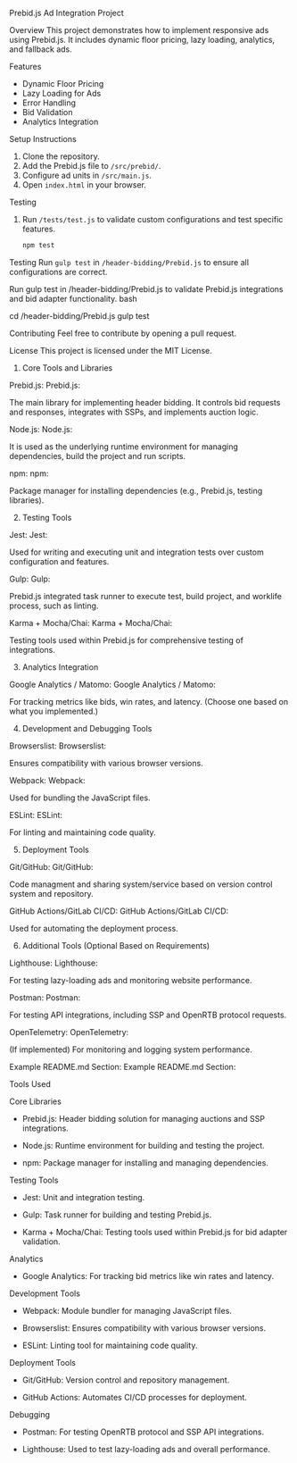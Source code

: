 Prebid.js Ad Integration Project

 Overview
This project demonstrates how to implement responsive ads using Prebid.js. It includes dynamic floor pricing, lazy loading, analytics, and fallback ads.

 Features
- Dynamic Floor Pricing
- Lazy Loading for Ads
- Error Handling
- Bid Validation
- Analytics Integration

 Setup Instructions
1. Clone the repository.
2. Add the Prebid.js file to `/src/prebid/`.
3. Configure ad units in `/src/main.js`.
4. Open `index.html` in your browser.

Testing
1. Run `/tests/test.js` to validate custom configurations and test specific features.
   ```bash
   npm test

 Testing
Run `gulp test` in `/header-bidding/Prebid.js` to ensure all configurations are correct.

Run gulp test in /header-bidding/Prebid.js to validate Prebid.js integrations and bid adapter functionality.
bash

cd /header-bidding/Prebid.js
gulp test

Contributing
Feel free to contribute by opening a pull request.

 License
This project is licensed under the MIT License.


1. Core Tools and Libraries

Prebid.js: Prebid.js:

The main library for implementing header bidding. It controls bid requests and responses, integrates with SSPs, and implements auction logic.

Node.js: Node.js:

It is used as the underlying runtime environment for managing dependencies, build the project and run scripts.

npm: npm:

Package manager for installing dependencies (e.g., Prebid.js, testing libraries).

2. Testing Tools

Jest: Jest:

Used for writing and executing unit and integration tests over custom configuration and features.

Gulp: Gulp:

Prebid.js integrated task runner to execute test, build project, and worklife process, such as linting.

Karma + Mocha/Chai: Karma + Mocha/Chai:

Testing tools used within Prebid.js for comprehensive testing of integrations.

3. Analytics Integration

Google Analytics / Matomo: Google Analytics / Matomo:

For tracking metrics like bids, win rates, and latency. (Choose one based on what you implemented.)

4. Development and Debugging Tools

Browserslist: Browserslist:

Ensures compatibility with various browser versions.

Webpack: Webpack:

Used for bundling the JavaScript files.

ESLint: ESLint:

For linting and maintaining code quality.

5. Deployment Tools

Git/GitHub: Git/GitHub:

Code managment and sharing system/service based on version control system and repository.

GitHub Actions/GitLab CI/CD: GitHub Actions/GitLab CI/CD:

Used for automating the deployment process.

6. Additional Tools (Optional Based on Requirements)

Lighthouse: Lighthouse:

For testing lazy-loading ads and monitoring website performance.

Postman: Postman:

For testing API integrations, including SSP and OpenRTB protocol requests.

OpenTelemetry: OpenTelemetry:

(If implemented) For monitoring and logging system performance.

Example README.md Section: Example README.md Section:

Tools Used

Core Libraries

- Prebid.js: Header bidding solution for managing auctions and SSP integrations.

- Node.js: Runtime environment for building and testing the project.

- npm: Package manager for installing and managing dependencies.

Testing Tools

- Jest: Unit and integration testing.

- Gulp: Task runner for building and testing Prebid.js.

- Karma + Mocha/Chai: Testing tools used within Prebid.js for bid adapter validation.

Analytics

- Google Analytics: For tracking bid metrics like win rates and latency.

Development Tools

- Webpack: Module bundler for managing JavaScript files.

- Browserslist: Ensures compatibility with various browser versions.

- ESLint: Linting tool for maintaining code quality.

Deployment Tools

- Git/GitHub: Version control and repository management.

- GitHub Actions: Automates CI/CD processes for deployment.

Debugging

- Postman: For testing OpenRTB protocol and SSP API integrations.

- Lighthouse: Used to test lazy-loading ads and overall performance.
